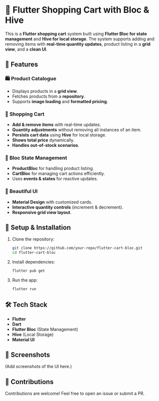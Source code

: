 # 🛒 Flutter Shopping Cart with Bloc & Hive

This is a **Flutter shopping cart** system built using **Flutter Bloc for state management** and **Hive for local storage**. The system supports adding and removing items with **real-time quantity updates**, product listing in a **grid view**, and a **clean UI**.

## 📌 Features

### 🛍️ **Product Catalogue**
- Displays products in a **grid view**.
- Fetches products from a **repository**.
- Supports **image loading** and **formatted pricing**.

### 🛒 **Shopping Cart**
- **Add & remove items** with real-time updates.
- **Quantity adjustments** without removing all instances of an item.
- **Persists cart data** using **Hive** for local storage.
- **Shows total price** dynamically.
- **Handles out-of-stock scenarios**.

### 🚀 **Bloc State Management**
- **ProductBloc** for handling product listing.
- **CartBloc** for managing cart actions efficiently.
- Uses **events & states** for reactive updates.

### 🎨 **Beautiful UI**
- **Material Design** with customized cards.
- **Interactive quantity controls** (increment & decrement).
- **Responsive grid view layout**.

## 🔧 **Setup & Installation**

1. Clone the repository:
   ```sh
   git clone https://github.com/your-repo/flutter-cart-bloc.git
   cd flutter-cart-bloc
   ```
2. Install dependencies:
   ```sh
   flutter pub get
   ```
3. Run the app:
   ```sh
   flutter run
   ```

## 🛠️ **Tech Stack**
- **Flutter**
- **Dart**
- **Flutter Bloc** (State Management)
- **Hive** (Local Storage)
- **Material UI**

## 📸 **Screenshots**
(Add screenshots of the UI here.)

## 🤝 **Contributions**
Contributions are welcome! Feel free to open an issue or submit a PR.

